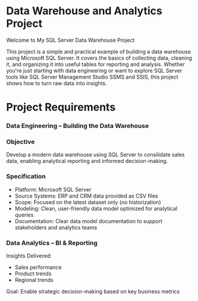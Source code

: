 # Data Warehouse and Analytics Project

Welcome to My SQL Server Data Warehouse Project

This project is a simple and practical example of building a data warehouse using Microsoft SQL Server. It covers the basics of collecting data, cleaning it, and organizing it into useful tables for reporting and analysis. Whether you're just starting with data engineering or want to explore SQL Server tools like SQL Server Management Studio SSMS and SSIS, this project shows how to turn raw data into insights.

# Project Requirements
### Data Engineering – Building the Data Warehouse

### Objective 
Develop a modern data warehouse using SQL Server to consilidate sales data, enabling analytical reporting and informed decision-making.

### Specification
  - Platform: Microsoft SQL Server
  - Source Systems: ERP and CRM data provided as CSV files
  - Scope: Focused on the latest dataset only (no historization)
  - Modeling: Clean, user-friendly data model optimized for analytical queries
  - Documentation: Clear data model documentation to support stakeholders and analytics teams

### Data Analytics – BI & Reporting

Insights Delivered:

  - Sales performance
  - Product trends
  - Regional trends

Goal: Enable strategic decision-making based on key business metrics

